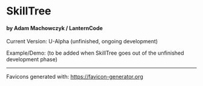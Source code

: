 # SkillTree

#### by Adam Machowczyk / LanternCode

Current Version: U-Alpha (unfinished, ongoing development)

Example/Demo: (to be added when SkillTree goes out of the unfinished development phase)

---

Favicons generated with: https://favicon-generator.org
